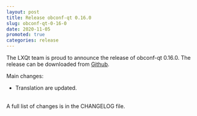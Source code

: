 ```yaml
---
layout: post
title: Release obconf-qt 0.16.0
slug: obconf-qt-0-16-0
date: 2020-11-05
promoted: true
categories: release
---
```

The LXQt team is proud to announce the release of obconf-qt 0.16.0.
The release can be downloaded from [Github](https://github.com/lxqt/obconf-qt/releases).

Main changes:

 * Translation are updated.


<br/>
A full list of changes is in the CHANGELOG file.
<br/>
